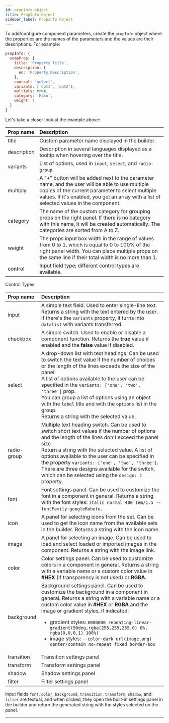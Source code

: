 ```yaml
---
id: propinfo-object
title: PropInfo Object
sidebar_label: PropInfo Object
---
```


To add/configure component parameters, create the `propInfo` object where the properties are the names of the parameters and the values are their descriptions. For example:

```js
propInfo: {
  someProp: {
    title: 'Property Title',
    description: {
      en: 'Property Description',
    },
    control: 'select',
    variants: ['opt1', 'opt2'],
    multiply: true,
    category: 'Main',
    weight: 1
  }
}
```

Let's take a closer look at the example above:

| Prop name   | Description                                                                                                                                                                                                                                        |
| :---------- | :------------------------------------------------------------------------------------------------------------------------------------------------------------------------------------------------------------------------------------------------- |
| title       | Custom parameter name displayed in the builder.                                                                                                                                                                                                    |
| description | Description in several languages displayed as a tooltip when hovering over the title.                                                                                                                                                              |
| variants    | List of options, used in `input`, `select`, and `radio-group`.                                                                                                                                                                                     |
| multiply    | A "**+**" button will be added next to the parameter name, and the user will be able to use multiple copies of the current parameter to select multiple values. If it's enabled, you get an array with a list of selected values in the component. |
| category    | The name of the custom category for grouping props on the right panel. If there is no category with this name, it will be created automatically. The categories are sorted from A to Z.                                                            |
| weight      | The props input box width in the range of values from 0 to 1, which is equal to 0 to 100% of the right panel width. You can place multiple props on the same line if their total width is no more than 1.                                          |
| control     | Input field type; different control types are available.                                                                                                                                                                                           |

Control Types

| Prop name   | Description                                                                                                                                                                                                                                                                                                                                                                                                                                                |
| :---------- | :--------------------------------------------------------------------------------------------------------------------------------------------------------------------------------------------------------------------------------------------------------------------------------------------------------------------------------------------------------------------------------------------------------------------------------------------------------- |
| input       | A simple text field. Used to enter single-line text. Returns a string with the text entered by the user.<br/>If there's the `variants` property, it turns into `datalist` with variants transferred.                                                                                                                                                                                                                                                       |
| checkbox    | A simple switch. Used to enable or disable a component function. Returns the **true** value if enabled and the **false** value if disabled.                                                                                                                                                                                                                                                                                                                |
| select      | A drop-down list with text headings. Can be used to switch the text value if the number of choices or the length of the lines exceeds the size of the panel.<br/>A list of options available to the user can be specified in the `variants: ['one', 'two', 'three']` prop.<br/>You can group a list of options using an object with the `label` title and with the `options` list in the group.<br/>Returns a string with the selected value.              |
| radio-group | Multiple text heading switch. Can be used to switch short text values if the number of options and the length of the lines don't exceed the panel size.<br/>Return a string with the selected value. A list of options available to the user can be specified in the property `variants: ['one', 'two', 'three']`.<br/> There are three designs available for the switch, which can be selected using the `design: 1` property.                            |
| font        | Font settings panel. Can be used to customize the font in a component in general. Returns a string with the font styles: `italic normal 400 1em/1.5 --fontFamily-googleRoboto`.                                                                                                                                                                                                                                                                            |
| icon        | A panel for selecting icons from the set. Can be used to get the icon name from the available sets in the builder. Returns a string with the icon name.                                                                                                                                                                                                                                                                                                    |
| image       | A panel for selecting an image. Can be used to load and select loaded or imported images in the component. Returns a string with the image link.                                                                                                                                                                                                                                                                                                           |
| color       | Color settings panel. Can be used to customize colors in a component in general. Returns a string with a variable name or a custom color value in **#HEX** (if transparency is not used) or **RGBA**.                                                                                                                                                                                                                                                      |
| background  | Background settings panel. Can be used to customize the background in a component in general. Returns a string with a variable name or a custom color value in **#HEX** or **RGBA** and the image or gradient styles, if indicated: <ul><li>gradient styles: `#000000 repeating-linear-gradient(90deg,rgba(255,255,255,0) 0%, rgba(0,0,0,1) 100%)`</li><li>image styles: `--color-dark url(image.png) center/contain no-repeat fixed border-box`</li></ul> |
| transition  | Transition settings panel                                                                                                                                                                                                                                                                                                                                                                                                                                  |
| transform   | Transform settings panel                                                                                                                                                                                                                                                                                                                                                                                                                                   |
| shadow      | Shadow settings panel                                                                                                                                                                                                                                                                                                                                                                                                                                      |
| filter      | Filter settings panel                                                                                                                                                                                                                                                                                                                                                                                                                                      |

Input fields `font`, `color`, `background`, `transition`, `transform`, `shadow`, and `filter` are textual, and when clicked, they open the built-in settings panel in the builder and return the generated string with the styles selected on the panel.

---
